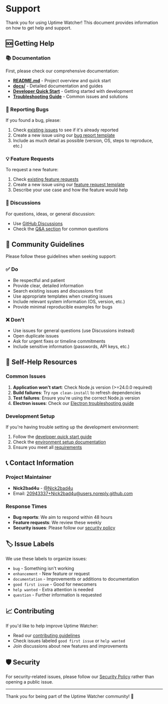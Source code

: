 # Support

Thank you for using Uptime Watcher! This document provides information on how to get help and support.

## 🆘 Getting Help

### 📚 Documentation

First, please check our comprehensive documentation:

- **[README.md](README.md)** - Project overview and quick start
- **[docs/](docs/)** - Detailed documentation and guides
- **[Developer Quick Start](docs/Guides/developer-quick-start.md)** - Getting started with development
- **[Troubleshooting Guide](docs/Guides/troubleshooting.md)** - Common issues and solutions

### 🐛 Reporting Bugs

If you found a bug, please:

1. Check [existing issues](https://github.com/Nick2bad4u/Uptime-Watcher/issues) to see if it's already reported
2. Create a new issue using our [bug report template](https://github.com/Nick2bad4u/Uptime-Watcher/issues/new?template=bug_report.md)
3. Include as much detail as possible (version, OS, steps to reproduce, etc.)

### 💡 Feature Requests

To request a new feature:

1. Check [existing feature requests](https://github.com/Nick2bad4u/Uptime-Watcher/issues?q=is%3Aissue+is%3Aopen+label%3Aenhancement)
2. Create a new issue using our [feature request template](https://github.com/Nick2bad4u/Uptime-Watcher/issues/new?template=feature_request.md)
3. Describe your use case and how the feature would help

### 💬 Discussions

For questions, ideas, or general discussion:

- Use [GitHub Discussions](https://github.com/Nick2bad4u/Uptime-Watcher/discussions)
- Check the [Q&A section](https://github.com/Nick2bad4u/Uptime-Watcher/discussions/categories/q-a) for common questions

## 🤝 Community Guidelines

Please follow these guidelines when seeking support:

### ✅ Do

- Be respectful and patient
- Provide clear, detailed information
- Search existing issues and discussions first
- Use appropriate templates when creating issues
- Include relevant system information (OS, version, etc.)
- Provide minimal reproducible examples for bugs

### ❌ Don't

- Use issues for general questions (use Discussions instead)
- Open duplicate issues
- Ask for urgent fixes or timeline commitments
- Include sensitive information (passwords, API keys, etc.)

## 🔧 Self-Help Resources

### Common Issues

1. **Application won't start**: Check Node.js version (>=24.0.0 required)
2. **Build failures**: Try `npm clean-install` to refresh dependencies
3. **Test failures**: Ensure you're using the correct Node.js version
4. **Electron issues**: Check our [Electron troubleshooting guide](docs/Guides/troubleshooting.md)

### Development Setup

If you're having trouble setting up the development environment:

1. Follow the [developer quick start guide](docs/Guides/developer-quick-start.md)
2. Check the [environment setup documentation](docs/Guides/environment-setup.md)
3. Ensure you meet all [requirements](README.md)

## 📞 Contact Information

### Project Maintainer

- **Nick2bad4u** - [@Nick2bad4u](https://github.com/Nick2bad4u)
- Email: <20943337+Nick2bad4u@users.noreply.github.com>

### Response Times

- **Bug reports**: We aim to respond within 48 hours
- **Feature requests**: We review these weekly
- **Security issues**: Please follow our [security policy](SECURITY.md)

## 🏷️ Issue Labels

We use these labels to organize issues:

- `bug` - Something isn't working
- `enhancement` - New feature or request
- `documentation` - Improvements or additions to documentation
- `good first issue` - Good for newcomers
- `help wanted` - Extra attention is needed
- `question` - Further information is requested

## 📈 Contributing

If you'd like to help improve Uptime Watcher:

- Read our [contributing guidelines](CONTRIBUTING.md)
- Check issues labeled `good first issue` or `help wanted`
- Join discussions about new features and improvements

## 🛡️ Security

For security-related issues, please follow our [Security Policy](SECURITY.md) rather than opening a public issue.

---

Thank you for being part of the Uptime Watcher community! 🚀
